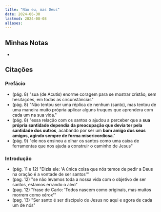 ```yaml
---
title: "Não eu, mas Deus"
date: 2024-06-30
lastmod: 2024-08-08
aliases:
---
```


## Minhas Notas
-

## Citações
### Prefácio
- (pág. 8) "sua (de Acutis) enorme coragem para se mostrar cristão, sem
  hesitações, em todas as circunstâncias"
- (pág. 8) "Não tentou ser uma réplica de nenhum (santo), mas tentou de uma
  maneira muito própria aplicar alguns truques que aprendera com cada um na sua
  vida."
- (pág. 8) "essa relação com os santos o ajudou a perceber que a **sua própria
  santidade dependia da preocupação que devia ter pela santidade dos outros**,
  acabando por ser um **bom amigo dos seus amigos, agindo sempre de forma
  misericordiosa**."
- (pág. 9) "ele nos ensinou a olhar os santos como uma caixa de ferramentas que
  nos ajuda a construir o caminho de Jesus"


### Introdução
- (pág. 11 e 12) "Dizia ele: 'A única coisa que nós temos de pedir a Deus na
  oração é a vontade de ser santos'"
- (pag. 12) "se não levamos toda a nossa vida com o objetivo de ser santos,
  estamos errando o alvo"
- (pag. 12) "frase de Carlo: 'Todos nascem como originais, mas muitos morrem
  como xérox'"
- (pag. 13) "Ser santo é ser discípulo de Jesus no aqui e agora de cada um de
  nós"
